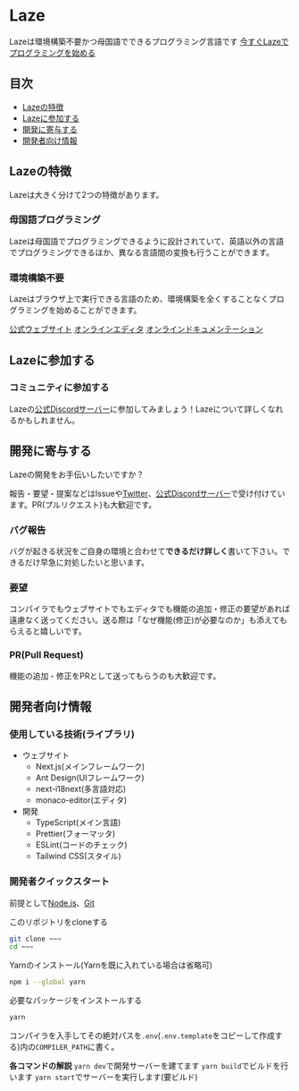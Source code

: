 # Laze

Lazeは環境構築不要かつ母国語でできるプログラミング言語です
[今すぐLazeでプログラミングを始める](http://laze.ddns.net)

## 目次

- [Lazeの特徴](#Lazeの特徴)
- [Lazeに参加する](#Lazeに参加する)
- [開発に寄与する](#開発に寄与する)
- [開発者向け情報](#開発者向け情報)

## Lazeの特徴

Lazeは大きく分けて2つの特徴があります。

### 母国語プログラミング

Lazeは母国語でプログラミングできるように設計されていて、英語以外の言語でプログラミングできるほか、異なる言語間の変換も行うことができます。

### 環境構築不要

Lazeはブラウザ上で実行できる言語のため、環境構築を全くすることなくプログラミングを始めることができます。

[公式ウェブサイト](http://laze.ddns.net)
[オンラインエディタ](https://laze.ddns.net/editor)
[オンラインドキュメンテーション](https://laze.ddns.net/docs)

## Lazeに参加する

### コミュニティに参加する

Lazeの[公式Discordサーバー](https://discord.gg/K3prMrmS7e)に参加してみましょう！Lazeについて詳しくなれるかもしれません。

## 開発に寄与する

Lazeの開発をお手伝いしたいですか？

報告・要望・提案などはIssueや[Twitter](https://twitter.com/LazeProjectTeam)、[公式Discordサーバー](https://discord.gg/K3prMrmS7e)で受け付けています。PR(プルリクエスト)も大歓迎です。

### バグ報告

バグが起きる状況をご自身の環境と合わせて**できるだけ詳しく**書いて下さい。できるだけ早急に対処したいと思います。

### 要望

コンパイラでもウェブサイトでもエディタでも機能の追加・修正の要望があれば遠慮なく送ってください。送る際は「なぜ機能(修正)が必要なのか」も添えてもらえると嬉しいです。

### PR(Pull Request)

機能の追加・修正をPRとして送ってもらうのも大歓迎です。

## 開発者向け情報

### 使用している技術(ライブラリ)

- ウェブサイト
  - Next.js(メインフレームワーク)
  - Ant Design(UIフレームワーク)
  - next-i18next(多言語対応)
  - monaco-editor(エディタ)
- 開発
  - TypeScript(メイン言語)
  - Prettier(フォーマッタ)
  - ESLint(コードのチェック)
  - Tailwind CSS(スタイル)

### 開発者クイックスタート

前提として[Node.js](https://nodejs.org/ja/)、[Git](https://git-scm.com/)

このリポジトリをcloneする

```bash
git clone ~~~
cd ~~~
```

Yarnのインストール(Yarnを既に入れている場合は省略可)

```bash
npm i --global yarn
```

必要なパッケージをインストールする

```bash
yarn
```

コンパイラを入手してその絶対パスを`.env`(`.env.template`をコピーして作成する)内の`COMPILER_PATH`に書く。

**各コマンドの解説**
`yarn dev`で開発サーバーを建てます
`yarn build`でビルドを行います
`yarn start`でサーバーを実行します(要ビルド)
